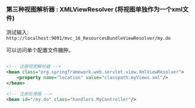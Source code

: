 


### 第三种视图解析器 : XMLViewResolver (将视图单独作为一个xml文件)


测试输入: `http://localhost:9091/mvc_16_ResourcesBundleViewResolver/my.do`

可以访问单个配置文件臃肿。


```xml

<!-- 注册视图解析器 -->
<bean class="org.springframework.web.servlet.view.XmlViewResolver">
    <property name="location" value="classpath:myViews.xml"/>
</bean>

<!-- 注册处理器 -->
<bean id="/my.do" class="handlers.MyController"/>
```
